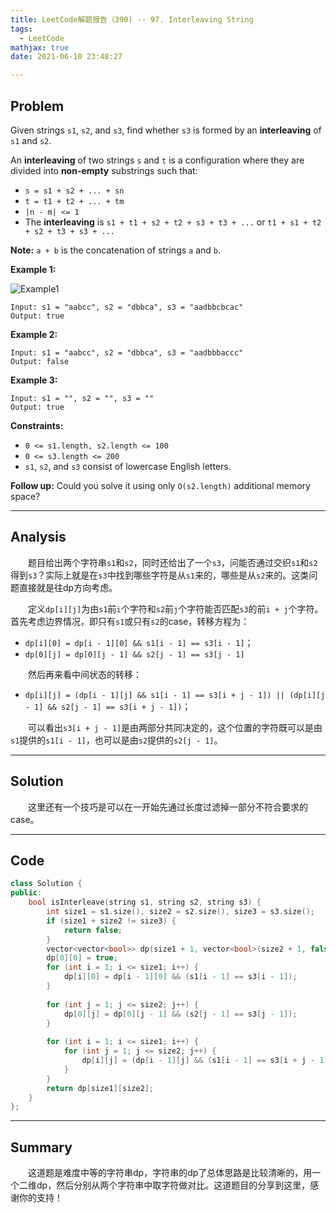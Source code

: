 ```yaml
---
title: LeetCode解题报告（390) -- 97. Interleaving String
tags:
  - LeetCode
mathjax: true
date: 2021-06-10 23:48:27

---
```


## Problem

Given strings `s1`, `s2`, and `s3`, find whether `s3` is formed by an **interleaving** of `s1` and `s2`.

An **interleaving** of two strings `s` and `t` is a configuration where they are divided into **non-empty** substrings such that:

- `s = s1 + s2 + ... + sn`
- `t = t1 + t2 + ... + tm`
- `|n - m| <= 1`
- The **interleaving** is `s1 + t1 + s2 + t2 + s3 + t3 + ...` or `t1 + s1 + t2 + s2 + t3 + s3 + ...`

**Note:** `a + b` is the concatenation of strings `a` and `b`.

<!-- more -->

**Example 1:**

![Example1](https://assets.leetcode.com/uploads/2020/09/02/interleave.jpg)

```
Input: s1 = "aabcc", s2 = "dbbca", s3 = "aadbbcbcac"
Output: true
```

**Example 2:**

```
Input: s1 = "aabcc", s2 = "dbbca", s3 = "aadbbbaccc"
Output: false
```

**Example 3:**

```
Input: s1 = "", s2 = "", s3 = ""
Output: true
```



**Constraints:**

- `0 <= s1.length, s2.length <= 100`
- `0 <= s3.length <= 200`
- `s1`, `s2`, and `s3` consist of lowercase English letters.

 

**Follow up:** Could you solve it using only `O(s2.length)` additional memory space?

------

## Analysis

&emsp;&emsp;题目给出两个字符串`s1`和`s2`，同时还给出了一个`s3`，问能否通过交织`s1`和`s2`得到`s3`？实际上就是在`s3`中找到哪些字符是从`s1`来的，哪些是从`s2`来的。这类问题直接就是往dp方向考虑。

&emsp;&emsp;定义`dp[i][j]`为由`s1`前`i`个字符和`s2`前`j`个字符能否匹配`s3`的前`i + j`个字符。首先考虑边界情况，即只有`s1`或只有`s2`的case，转移方程为：

- `dp[i][0] = dp[i - 1][0] && s1[i - 1] == s3[i - 1]`；
- `dp[0][j] = dp[0][j - 1] && s2[j - 1] == s3[j - 1]`

&emsp;&emsp;然后再来看中间状态的转移：

- `dp[i][j] = (dp[i - 1][j] && s1[i - 1] == s3[i + j - 1]) || (dp[i][j - 1] && s2[j - 1] == s3[i + j - 1])`；

&emsp;&emsp;可以看出`s3[i + j - 1]`是由两部分共同决定的，这个位置的字符既可以是由`s1`提供的`s1[i - 1]`，也可以是由`s2`提供的`s2[j - 1]`。

------

## Solution

&emsp;&emsp;这里还有一个技巧是可以在一开始先通过长度过滤掉一部分不符合要求的case。

------

## Code

```c++
class Solution {
public:
    bool isInterleave(string s1, string s2, string s3) {
        int size1 = s1.size(), size2 = s2.size(), size3 = s3.size();
        if (size1 + size2 != size3) {
            return false;
        }
        vector<vector<bool>> dp(size1 + 1, vector<bool>(size2 + 1, false));
        dp[0][0] = true;
        for (int i = 1; i <= size1; i++) {
            dp[i][0] = dp[i - 1][0] && (s1[i - 1] == s3[i - 1]);
        }
        
        for (int j = 1; j <= size2; j++) {
            dp[0][j] = dp[0][j - 1] && (s2[j - 1] == s3[j - 1]);
        }
        
        for (int i = 1; i <= size1; i++) {
            for (int j = 1; j <= size2; j++) {
                dp[i][j] = (dp[i - 1][j] && (s1[i - 1] == s3[i + j - 1])) || (dp[i][j - 1] && (s2[j - 1] == s3[i + j - 1]));
            }
        }
        return dp[size1][size2];
    }
};
```

------

## Summary

&emsp;&emsp;这道题是难度中等的字符串dp，字符串的dp了总体思路是比较清晰的，用一个二维dp，然后分别从两个字符串中取字符做对比。这道题目的分享到这里，感谢你的支持！
